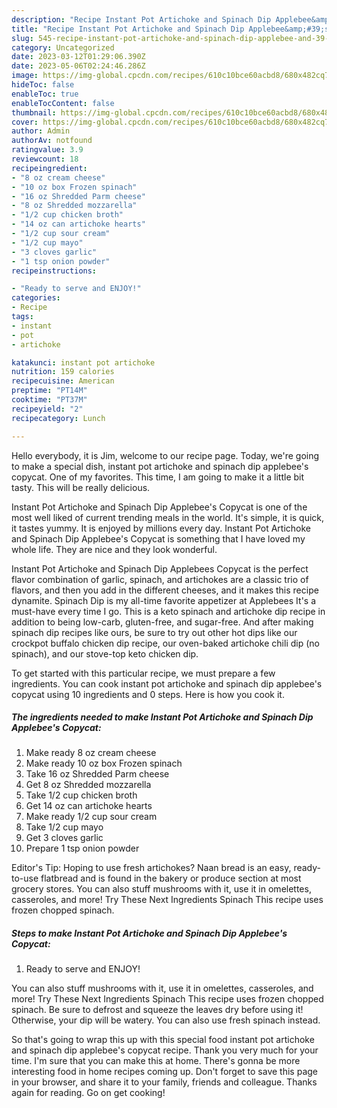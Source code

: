 ```yaml
---
description: "Recipe Instant Pot Artichoke and Spinach Dip Applebee&amp;#39;s Copycat the Very Delicious"
title: "Recipe Instant Pot Artichoke and Spinach Dip Applebee&amp;#39;s Copycat the Very Delicious"
slug: 545-recipe-instant-pot-artichoke-and-spinach-dip-applebee-and-39-s-copycat-the-very-delicious
category: Uncategorized
date: 2023-03-12T01:29:06.390Z
date: 2023-05-06T02:24:46.286Z
image: https://img-global.cpcdn.com/recipes/610c10bce60acbd8/680x482cq70/instant-pot-artichoke-and-spinach-dip-applebees-copycat-recipe-main-photo.jpg
hideToc: false
enableToc: true
enableTocContent: false
thumbnail: https://img-global.cpcdn.com/recipes/610c10bce60acbd8/680x482cq70/instant-pot-artichoke-and-spinach-dip-applebees-copycat-recipe-main-photo.jpg
cover: https://img-global.cpcdn.com/recipes/610c10bce60acbd8/680x482cq70/instant-pot-artichoke-and-spinach-dip-applebees-copycat-recipe-main-photo.jpg
author: Admin
authorAv: notfound
ratingvalue: 3.9
reviewcount: 18
recipeingredient:
- "8 oz cream cheese"
- "10 oz box Frozen spinach"
- "16 oz Shredded Parm cheese"
- "8 oz Shredded mozzarella"
- "1/2 cup chicken broth"
- "14 oz can artichoke hearts"
- "1/2 cup sour cream"
- "1/2 cup mayo"
- "3 cloves garlic"
- "1 tsp onion powder"
recipeinstructions:

- "Ready to serve and ENJOY!"
categories:
- Recipe
tags:
- instant
- pot
- artichoke

katakunci: instant pot artichoke 
nutrition: 159 calories
recipecuisine: American
preptime: "PT14M"
cooktime: "PT37M"
recipeyield: "2"
recipecategory: Lunch

---
```



Hello everybody, it is Jim, welcome to our recipe page. Today, we're going to make a special dish, instant pot artichoke and spinach dip applebee&#39;s copycat. One of my favorites. This time, I am going to make it a little bit tasty. This will be really delicious.

Instant Pot Artichoke and Spinach Dip Applebee&#39;s Copycat is one of the most well liked of current trending meals in the world. It's simple, it is quick, it tastes yummy. It is enjoyed by millions every day. Instant Pot Artichoke and Spinach Dip Applebee&#39;s Copycat is something that I have loved my whole life. They are nice and they look wonderful.

Instant Pot Artichoke and Spinach Dip Applebees Copycat is the perfect flavor combination of garlic, spinach, and artichokes are a classic trio of flavors, and then you add in the different cheeses, and it makes this recipe dynamite. Spinach Dip is my all-time favorite appetizer at Applebees It&#39;s a must-have every time I go. This is a keto spinach and artichoke dip recipe in addition to being low-carb, gluten-free, and sugar-free. And after making spinach dip recipes like ours, be sure to try out other hot dips like our crockpot buffalo chicken dip recipe, our oven-baked artichoke chili dip (no spinach), and our stove-top keto chicken dip.


To get started with this particular recipe, we must prepare a few ingredients. You can cook instant pot artichoke and spinach dip applebee&#39;s copycat using 10 ingredients and 0 steps. Here is how you cook it.

<!--inarticleads1-->

##### The ingredients needed to make Instant Pot Artichoke and Spinach Dip Applebee&#39;s Copycat:

1. Make ready 8 oz cream cheese
1. Make ready 10 oz box Frozen spinach
1. Take 16 oz Shredded Parm cheese
1. Get 8 oz Shredded mozzarella
1. Take 1/2 cup chicken broth
1. Get 14 oz can artichoke hearts
1. Make ready 1/2 cup sour cream
1. Take 1/2 cup mayo
1. Get 3 cloves garlic
1. Prepare 1 tsp onion powder


Editor&#39;s Tip: Hoping to use fresh artichokes? Naan bread is an easy, ready-to-use flatbread and is found in the bakery or produce section at most grocery stores. You can also stuff mushrooms with it, use it in omelettes, casseroles, and more! Try These Next Ingredients Spinach This recipe uses frozen chopped spinach. 

<!--inarticleads2-->

##### Steps to make Instant Pot Artichoke and Spinach Dip Applebee&#39;s Copycat:


1. Ready to serve and ENJOY!

You can also stuff mushrooms with it, use it in omelettes, casseroles, and more! Try These Next Ingredients Spinach This recipe uses frozen chopped spinach. Be sure to defrost and squeeze the leaves dry before using it! Otherwise, your dip will be watery. You can also use fresh spinach instead. 

So that's going to wrap this up with this special food instant pot artichoke and spinach dip applebee&#39;s copycat recipe. Thank you very much for your time. I'm sure that you can make this at home. There's gonna be more interesting food in home recipes coming up. Don't forget to save this page in your browser, and share it to your family, friends and colleague. Thanks again for reading. Go on get cooking!
